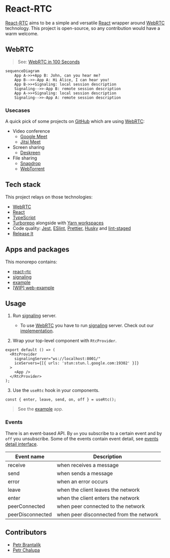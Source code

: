 # React-RTC

[React-RTC](https://github.com/torolocos/react-rtc) aims to be a simple and versatile [React](https://reactjs.org/) wrapper around [WebRTC](https://webrtc.org/) technology. This project is open-source, so any contribution would have a warm welcome.

## WebRTC

> See: [WebRTC in 100 Seconds](https://www.youtube.com/watch?v=WmR9IMUD_CY)

```mermaid
sequenceDiagram
    App A->>+App B: John, can you hear me?
    App B-->>-App A: Hi Alice, I can hear you!
    App B->>+Signaling: local session description
    Signaling-->>-App B: remote session description
    App A->>+Signaling: local session description
    Signaling-->>-App A: remote session description
```

### Usecases

A quick pick of some projects on [GitHub](https://github.com/topics/webrtc) which are using [WebRTC](https://webrtc.org/):

- Video conference
  - [Google Meet](https://meet.google.com/)
  - [Jitsi Meet](https://github.com/jitsi/jitsi-meet)
- Screen sharing
  - [Deskreen](https://github.com/pavlobu/deskreen)
- File sharing
  - [Snapdrop](https://github.com/RobinLinus/snapdrop)
  - [WebTorrent](https://github.com/webtorrent/webtorrent)

## Tech stack

This project relays on those technologies:

- [WebRTC](https://webrtc.org/)
- [React](https://reactjs.org/)
- [TypeScript](https://www.typescriptlang.org/)
- [Turborepo](https://turborepo.org/) alongside with [Yarn workspaces](https://classic.yarnpkg.com/lang/en/docs/workspaces/)
- Code quality: [Jest](https://jestjs.io/), [ESlint](https://eslint.org/), [Prettier](https://prettier.io/), [Husky](https://typicode.github.io/husky/#/) and [lint-staged](https://github.com/okonet/lint-staged)
- [Release It](https://github.com/release-it/release-it)

## Apps and packages

This monorepo contains:

- [react-rtc](https://github.com/torolocos/react-rtc/tree/main/packages/react-rtc)
- [signaling](https://github.com/torolocos/react-rtc/tree/main/apps/signaling)
- [example](https://github.com/torolocos/react-rtc/tree/main/apps/example)
- [[WIP] web-example](https://github.com/torolocos/react-rtc/tree/main/apps/web-example)

## Usage

1. Run [signaling](https://www.wowza.com/blog/webrtc-signaling-servers) server.

   - To use [WebRTC](https://webrtc.org/) you have to run [signaling](https://www.wowza.com/blog/webrtc-signaling-servers) server. Check out our [implementation](https://github.com/torolocos/react-rtc/tree/main/apps/signaling).

2. Wrap your top-level component with `RtcProvider`.

```tsx
export default () => (
  <RtcProvider
    signalingServer="ws://localhost:8001/"
    iceServers={[{ urls: 'stun:stun.l.google.com:19302' }]}
  >
    <App />
  </RtcProvider>
);
```

3. Use the `useRtc` hook in your components.

```tsx
const { enter, leave, send, on, off } = useRtc();
```

> See the [example](https://github.com/torolocos/react-rtc/tree/main/apps/example) app.

### Events

There is an event-based API. By `on` you subscribe to a certain event and by `off` you unsubscribe. Some of the events contain event detail, see [events detail interface](https://github.com/torolocos/react-rtc/blob/main/packages/react-rtc/src/types.ts#L24-L32).

| Event name       | Description                             |
| ---------------- | --------------------------------------- |
| receive          | when receives a message                 |
| send             | when sends a message                    |
| error            | when an error occurs                    |
| leave            | when the client leaves the network      |
| enter            | when the client enters the network      |
| peerConnected    | when peer connected to the network      |
| peerDisconnected | when peer disconnected from the network |

## Contributors

- [Petr Brantalík](https://github.com/BrantalikP)
- [Petr Chalupa](https://github.com/pchalupa)
